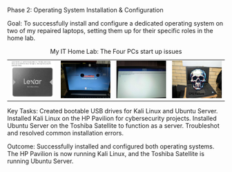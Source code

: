 Phase 2: Operating System Installation & Configuration

Goal: To successfully install and configure a dedicated operating system on two of my repaired laptops, setting them up for their specific roles in the home lab.
<table>
    <caption>My IT Home Lab: The Four PCs start up issues</caption>
  <tr>
    <td>
      <img src="images/ssd.jfif" width="100%" alt="Alt text for image 1">
    </td>
    <td>
      <img src="images/p1.7.jfif" width="100%" alt="Alt text for image 2">
    </td>
    <td>
      <img src="images/p1.9.jfif" width="100%" alt="Alt text for image 3">
    </td>
    <td>
      <img src="images/dead.jfif" width="100%" alt="Alt text for image 4">
    </td>
  </tr>
</table>
Key Tasks: Created bootable USB drives for Kali Linux and Ubuntu Server. Installed Kali Linux on the HP Pavilion for cybersecurity projects. Installed Ubuntu Server on the Toshiba Satellite to function as a server. Troubleshot and resolved common installation errors.

Outcome: Successfully installed and configured both operating systems. The HP Pavilion is now running Kali Linux, and the Toshiba Satellite is running Ubuntu Server.

